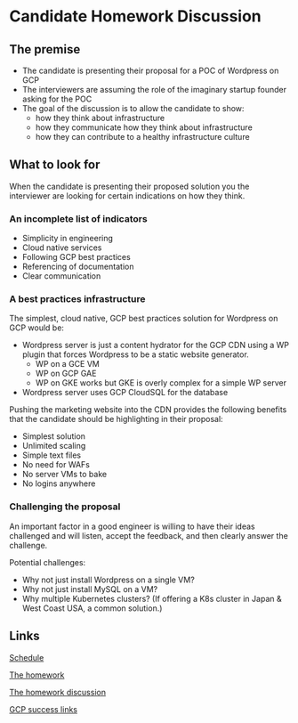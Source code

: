 # Candidate Homework Discussion

## The premise

* The candidate is presenting their proposal for a POC of Wordpress on GCP
* The interviewers are assuming the role of the imaginary startup founder asking for the POC
* The goal of the discussion is to allow the candidate to show:
  * how they think about infrastructure
  * how they communicate how they think about infrastructure
  * how they can contribute to a healthy infrastructure culture

## What to look for

When the candidate is presenting their proposed solution you the interviewer are looking for certain indications on how they think.  

### An incomplete list of indicators

* Simplicity in engineering
* Cloud native services
* Following GCP best practices
* Referencing of documentation
* Clear communication

### A best practices infrastructure

The simplest, cloud native, GCP best practices solution for Wordpress on GCP would be:

* Wordpress server is just a content hydrator for the GCP CDN using a WP plugin that forces Wordpress to be a static website generator.
  * WP on a GCE VM
  * WP on GCP GAE
  * WP on GKE works but GKE is overly complex for a simple WP server
* Wordpress server uses GCP CloudSQL for the database

Pushing the marketing website into the CDN provides the following benefits that the candidate should be highlighting in their proposal:

* Simplest solution
* Unlimited scaling
* Simple text files
* No need for WAFs
* No server VMs to bake
* No logins anywhere
  
### Challenging the proposal

An important factor in a good engineer is willing to have their ideas challenged and will listen, accept the feedback, and then clearly answer the challenge.

Potential challenges:

* Why not just install Wordpress on a single VM?
* Why not just install MySQL on a VM?
* Why multiple Kubernetes clusters? (If offering a K8s cluster in Japan & West Coast USA, a common solution.)

## Links

[Schedule](schedule.md)

[The homework](homework.md)

[The homework discussion](discussion.md)

[GCP success links](gcp_success_links.md)